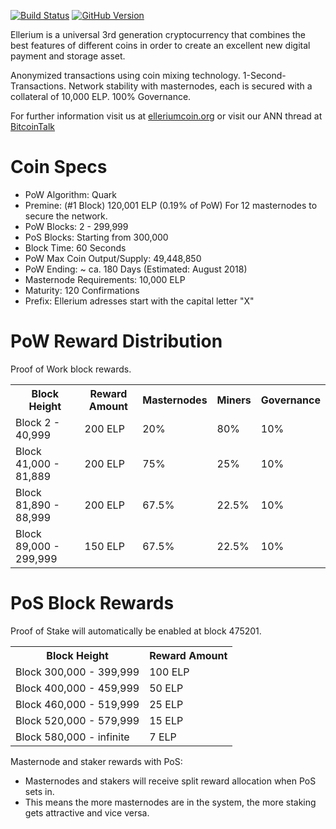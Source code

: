 [![Build Status](https://travis-ci.org/elleriumcoin/ellerium-core.svg?branch=master)](https://travis-ci.org/elleriumcoin/ellerium-core) [![GitHub Version](https://badge.fury.io/gh/elleriumcoin%2Fellerium-core.svg)](https://badge.fury.io/gh/elleriumcoin/ellerium-core)

Ellerium is a universal 3rd generation cryptocurrency that combines the best features of different coins
in order to create an excellent new digital payment and storage asset.

Anonymized transactions using coin mixing technology. 1-Second-Transactions. Network stability with masternodes, each is secured with a collateral of 10,000 ELP. 100% Governance.

For further information visit us at [elleriumcoin.org](http://www.elleriumcoin.org/) or visit our ANN thread at [BitcoinTalk](https://bitcointalk.org/index.php?topic=2976421)

# Coin Specs

 - PoW Algorithm: Quark
 - Premine: (#1 Block) 120,001 ELP (0.19% of PoW) For 12 masternodes to secure the network.
 - PoW Blocks: 2 - 299,999
 - PoS Blocks: Starting from 300,000
 - Block Time: 60 Seconds
 - PoW Max Coin Output/Supply: 49,448,850
 - PoW Ending: ~ ca. 180 Days (Estimated: August 2018)
 - Masternode Requirements: 10,000 ELP
 - Maturity: 120 Confirmations
 - Prefix: Ellerium adresses start with the capital letter "X"

# PoW Reward Distribution

Proof of Work block rewards.

<table>
<tr><th>Block Height</th><th>Reward Amount</th><th>Masternodes</th><th>Miners</th><th>Governance</th></tr>
<tr><td>Block 2 - 40,999</td><td>200 ELP</td><td>20%</td><td>80%</td><td>10%</td></tr>
<tr><td>Block 41,000 - 81,889</td><td>200 ELP</td><td>75%</td><td>25%</td><td>10%</td></tr>
<tr><td>Block 81,890 - 88,999</td><td>200 ELP</td><td>67.5%</td><td>22.5%</td><td>10%</td></tr>
<tr><td>Block 89,000 - 299,999</td><td>150 ELP</td><td>67.5%</td><td>22.5%</td><td>10%</td></tr>
</table>

# PoS Block Rewards

Proof of Stake will automatically be enabled at block 475201.

<table>
<tr><th>Block Height</th><th>Reward Amount</th></tr>
<tr><td>Block 300,000 - 399,999</td><td>100 ELP</td></tr>
<tr><td>Block 400,000 - 459,999</td><td>50 ELP</td></tr>
<tr><td>Block 460,000 - 519,999</td><td>25 ELP</td></tr>
<tr><td>Block 520,000 - 579,999</td><td>15 ELP</td></tr>
<tr><td>Block 580,000 - infinite</td><td>7 ELP</td></tr>
</table>

Masternode and staker rewards with PoS:
 - Masternodes and stakers will receive split reward allocation when PoS sets in.
 - This means the more masternodes are in the system, the more staking gets attractive and vice versa.